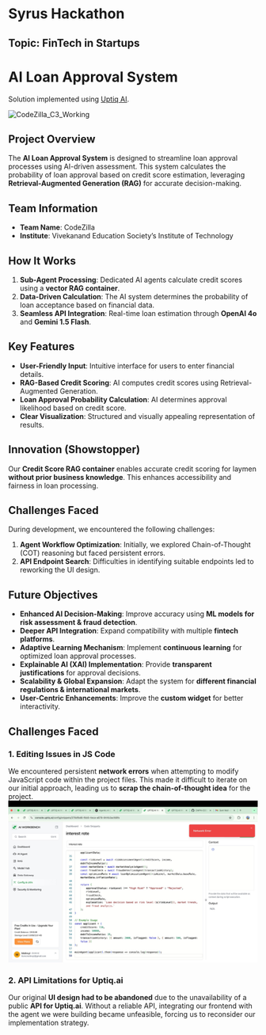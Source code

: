 # Syrus Hackathon

## Topic: FinTech in Startups
# AI Loan Approval System

Solution implemented using [Uptiq AI](uptiq.ai).

![CodeZilla_C3_Working](https://github.com/user-attachments/assets/1479385d-e1e9-4577-9a28-08f9509b43c0)

## Project Overview
The **AI Loan Approval System** is designed to streamline loan approval processes using AI-driven assessment. This system calculates the probability of loan approval based on credit score estimation, leveraging **Retrieval-Augmented Generation (RAG)** for accurate decision-making.

## Team Information
- **Team Name**: CodeZilla  
- **Institute**: Vivekanand Education Society’s Institute of Technology  

## How It Works
1. **Sub-Agent Processing**: Dedicated AI agents calculate credit scores using a **vector RAG container**.
2. **Data-Driven Calculation**: The AI system determines the probability of loan acceptance based on financial data.
3. **Seamless API Integration**: Real-time loan estimation through **OpenAI 4o** and **Gemini 1.5 Flash**.

## Key Features
- **User-Friendly Input**: Intuitive interface for users to enter financial details.
- **RAG-Based Credit Scoring**: AI computes credit scores using Retrieval-Augmented Generation.
- **Loan Approval Probability Calculation**: AI determines approval likelihood based on credit score.
- **Clear Visualization**: Structured and visually appealing representation of results.

## Innovation (Showstopper)
Our **Credit Score RAG container** enables accurate credit scoring for laymen **without prior business knowledge**. This enhances accessibility and fairness in loan processing.

## Challenges Faced
During development, we encountered the following challenges:
1. **Agent Workflow Optimization**: Initially, we explored Chain-of-Thought (COT) reasoning but faced persistent errors.
2. **API Endpoint Search**: Difficulties in identifying suitable endpoints led to reworking the UI design.

## Future Objectives
- **Enhanced AI Decision-Making**: Improve accuracy using **ML models for risk assessment & fraud detection**.
- **Deeper API Integration**: Expand compatibility with multiple **fintech platforms**.
- **Adaptive Learning Mechanism**: Implement **continuous learning** for optimized loan approval processes.
- **Explainable AI (XAI) Implementation**: Provide **transparent justifications** for approval decisions.
- **Scalability & Global Expansion**: Adapt the system for **different financial regulations & international markets**.
- **User-Centric Enhancements**: Improve the **custom widget** for better interactivity.

## Challenges Faced

### 1. Editing Issues in JS Code  
We encountered persistent **network errors** when attempting to modify JavaScript code within the project files. This made it difficult to iterate on our initial approach, leading us to **scrap the chain-of-thought idea** for the project.  
![Alt Text](test.jpg)

### 2. API Limitations for Uptiq.ai  
Our original **UI design had to be abandoned** due to the unavailability of a public **API for Uptiq.ai**. Without a reliable API, integrating our frontend with the agent we were building became unfeasible, forcing us to reconsider our implementation strategy.


